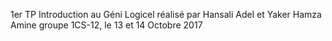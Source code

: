 
1er TP Introduction au Géni Logicel réalisé par Hansali Adel et Yaker Hamza Amine groupe 1CS-12, le 13 et 14 Octobre 2017
